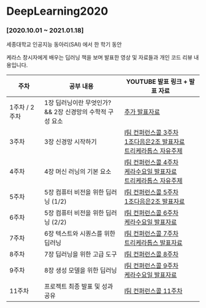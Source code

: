 # DeepLearning2020
### [2020.10.01 ~ 2021.01.18]

세종대학교 인공지능 동아리(SAI) 에서 한 학기 동안

케라스 창시자에게 배우는 딥러닝 책을 보며 발표한 영상 및 자료들과 개인 코드 리뷰 내용입니다.


|주차|공부 내용|YOUTUBE 발표 링크 + 발표 자료|
|------|----|---|
|1주차 / 2주차|1장 딥러닝이란 무엇인가? <br/>&& 2장 신경망의 수학적 구성 요소 |[추가 발표자료](https://github.com/sju-coml/SAI-2020-Team-I/tree/master/2%ED%95%99%EA%B8%B0-%EB%B0%9C%ED%91%9C%EC%9E%90%EB%A3%8C)|
|3주차|3장 신경망 시작하기|[I팀 컨퍼런스콜 3주차](https://www.youtube.com/watch?v=dftIMEDHFFA&list=PLArrI8JcN6ZAxE6I3m6qXEvKychJ6cTW7&index=1)<br/>[1조다음은2조 발표자료](https://github.com/sju-coml/SAI-2020-Team-I/blob/master/2%ED%95%99%EA%B8%B0-1%EC%A1%B0%EB%8B%A4%EC%9D%8C%EC%9D%802%EC%A1%B0/%EB%B0%9C%ED%91%9C%EC%9E%90%EB%A3%8C/1%EC%A1%B0%EB%8B%A4%EC%9D%8C%EC%9D%802%EC%A1%B0-3%EC%9E%A5%EB%B0%9C%ED%91%9C.pdf)<br/>[트리케라톱스 자유주제](https://github.com/sju-coml/SAI-2020-Team-I/blob/master/2%ED%95%99%EA%B8%B0-%ED%8A%B8%EB%A6%AC%EC%BC%80%EB%9D%BC%ED%86%B1%EC%8A%A4/3%EC%A3%BC%EC%B0%A8/PT_201102.pdf)|
|4주차|4장 머신 러닝의 기본 요소|[I팀 컨퍼런스콜 4주차](https://www.youtube.com/watch?v=bDAltcc11OA&list=PLArrI8JcN6ZAxE6I3m6qXEvKychJ6cTW7&index=2)<br/>[케라수요일 발표자료](https://docs.google.com/presentation/d/1oHBfEAWcFgHyJaZ5nWtuX-5NHw17efqWOxQOFU9f5P0/edit#slide=id.p)<br/>[트리케라톱스 자유주제](https://github.com/sju-coml/SAI-2020-Team-I/blob/master/2%ED%95%99%EA%B8%B0-%ED%8A%B8%EB%A6%AC%EC%BC%80%EB%9D%BC%ED%86%B1%EC%8A%A4/4%EC%A3%BC%EC%B0%A8/PT_201109_week4.)|
|5주차|5장 컴퓨터 비전을 위한 딥러닝 (1/2)|[I팀 컨퍼런스콜 5주차](https://www.youtube.com/watch?v=u6v4cWRcRt4&list=PLArrI8JcN6ZAxE6I3m6qXEvKychJ6cTW7&index=3)<br/>[1조다음은2조 발표자료](https://github.com/sju-coml/SAI-2020-Team-I/blob/master/2%ED%95%99%EA%B8%B0-1%EC%A1%B0%EB%8B%A4%EC%9D%8C%EC%9D%802%EC%A1%B0/%EB%B0%9C%ED%91%9C%EC%9E%90%EB%A3%8C/1%EC%A1%B0%EB%8B%A4%EC%9D%8C%EC%9D%802%EC%A1%B0%205.3%EA%B9%8C%EC%A7%80.pdf)|
|6주차|5장 컴퓨터 비전을 위한 딥러닝 (2/2)|[I팀 컨퍼런스콜 6주차](https://www.youtube.com/watch?v=jOgsBlA-k3o&list=PLArrI8JcN6ZAxE6I3m6qXEvKychJ6cTW7&index=4)<br/>[케라수요일 발표자료](https://docs.google.com/presentation/d/1S3kByj3zpCtJvSfAQC1rFlhD2ljqiXGgHvZJSqr4ECQ/edit#slide=id.ga159a1e654_4_0)|
|7주차|6장 텍스트와 시퀀스를 위한 딥러닝|[I팀 컨퍼런스콜 7주차](https://www.youtube.com/watch?v=y-aNMkgSQL4&list=PLArrI8JcN6ZAxE6I3m6qXEvKychJ6cTW7&index=5)<br/>[트리케라톱스 발표자료](https://github.com/sju-coml/SAI-2020-Team-I/blob/master/2%ED%95%99%EA%B8%B0-%ED%8A%B8%EB%A6%AC%EC%BC%80%EB%9D%BC%ED%86%B1%EC%8A%A4/6%EC%A3%BC%EC%B0%A8/6%EC%A3%BC%EC%B0%A8%20%ED%8A%B8%EB%A6%AC%EC%BC%80%EB%9D%BC%ED%86%B1%EC%8A%A4%20%EB%B0%9C%ED%91%9C.pdf)|
|8주차|7장 딥러닝을 위한 고급 도구|[I팀 컨퍼런스콜 8주차](https://www.youtube.com/watch?v=uI0aoXMBkQ0&list=PLArrI8JcN6ZAxE6I3m6qXEvKychJ6cTW7&index=6)|
|9주차|8장 생성 모델을 위한 딥러닝|[I팀 컨퍼런스콜 9주차](https://www.youtube.com/watch?v=D4Z9x4YkJtQ&list=PLArrI8JcN6ZAxE6I3m6qXEvKychJ6cTW7&index=7)<br/>[케라수요일 발표자료](https://docs.google.com/presentation/d/1GJC6OEZzfUkTwOvnNIpXppIqaZrgDIFaRJ2dUXZFEJk/edit#slide=id.p)|
|11주차|프로젝트 최종 발표 및 성과 공유|[I팀 컨퍼런스콜 11주차](https://www.youtube.com/watch?v=GHrb8dILj0k&list=PLArrI8JcN6ZAxE6I3m6qXEvKychJ6cTW7&index=9)|

